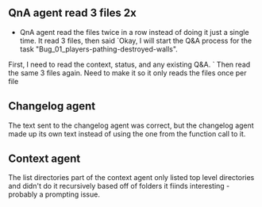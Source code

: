 ## QnA agent read 3 files 2x

- QnA agent read the files twice in a row instead of doing it just a single time. It read 3 files, then said `Okay, I will start the Q&A process for the task "Bug_01_players-pathing-destroyed-walls".

First, I need to read the context, status, and any existing Q&A.
`  Then read the same 3 files again.  Need to make it so it only reads the files once per file

## Changelog agent

The text sent to the changelog agent was correct, but the changelog agent made up its own text instead of using the one from the function call to it.

## Context agent

The list directories part of the context agent only listed top level directories and didn't do it recursively based off of folders it fiinds interesting - probably a prompting issue.